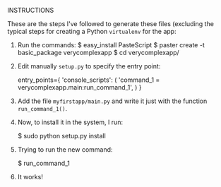 INSTRUCTIONS

These are the steps I've followed to generate these files (excluding the typical
steps for creating a Python `virtualenv` for the app:

1) Run the commands:
    $ easy_install PasteScript
    $ paster create -t basic_package verycomplexapp
    $ cd verycomplexapp/

2) Edit manually `setup.py` to specify the entry point:

    entry_points={
        'console_scripts': (
          'command_1 = verycomplexapp.main:run_command_1',
        )
    }

3) Add the file `myfirstapp/main.py` and write it just with the function
`run_command_1()`.

4) Now, to install it in the system, I run:

    $ sudo python setup.py install

5) Trying to run the new command:

    $ run_command_1

5) It works!